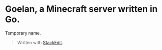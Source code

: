**Goelan**, a Minecraft server written in Go.
=
Temporary name.


> Written with [StackEdit](https://stackedit.io/).